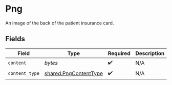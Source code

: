 # Png

An image of the back of the patient insurance card.


## Fields

| Field                                                          | Type                                                           | Required                                                       | Description                                                    |
| -------------------------------------------------------------- | -------------------------------------------------------------- | -------------------------------------------------------------- | -------------------------------------------------------------- |
| `content`                                                      | *bytes*                                                        | :heavy_check_mark:                                             | N/A                                                            |
| `content_type`                                                 | [shared.PngContentType](../../models/shared/pngcontenttype.md) | :heavy_check_mark:                                             | N/A                                                            |